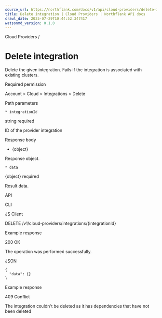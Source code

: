 ```yaml
---
source_url: https://northflank.com/docs/v1/api/cloud-providers/delete-integration
title: Delete integration | Cloud Providers | Northflank API docs
crawl_date: 2025-07-29T10:44:52.347417
watsonmd_version: 0.1.0
---
```


Cloud Providers / 

# Delete integration

Delete the given integration. Fails if the integration is associated with existing clusters.

Required permission

Account > Cloud > Integrations > Delete

Path parameters

    * integrationId

string required

ID of the provider integration




Response body

  * {object}

Response object.

    * data

{object} required

Result data.




API

CLI

JS Client

DELETE /v1/cloud-providers/integrations/{integrationId}

Example response

200 OK

The operation was performed successfully.

JSON
    
    
    {
      "data": {}
    }

Example response

409 Conflict

The integration couldn't be deleted as it has dependencies that have not been deleted